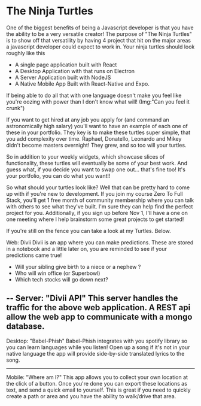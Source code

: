 # The Ninja Turtles

One of the biggest benefits of being a Javascript developer is that you have the
ability to be a very versatile creator! The purpose of "The Ninja Turtles" is
to show off that versatility by having 4 project that hit on the major areas
a javascript developer could expect to work in. Your ninja turtles should look
roughly like this

- A single page application built with React
- A Desktop Application with that runs on Electron
- A Server Application built with NodeJS
- A Native Mobile App Built with React-Native and Expo.

If being able to do all that with one language doesn't make you feel like you're
oozing with power than I don't know what will! (Img:"Can you feel it crunk")

If you want to get hired at any job you apply for (and command an astronomically
high salary) you'll want to have an example of each one of these in your
portfolio. They key is to make these turtles super simple, that you add
complexity over time. Raphael, Donatello, Leonardo and Mikey didn't become masters
overnight! They grew, and so too will your turtles.

So in addition to your weekly widgets, which showcase slices of functionality,
these turtles will eventually be some of your best work. And guess what, if you
decide you want to swap one out... that's fine too! It's your portfolio, you can
do what you want!!

So what should your turtles look like? Well that can be pretty hard to come up
with if you're new to development. If you join my course Zero To Full Stack,
you'll get 1 free month of community membership where you can talk with others
to see what they've built. I'm sure they can help find the perfect project for you.
Additionally, if you sign up before Nov 1, I'll have a one on one meeting where
I help brainstorm some great projects to get started!

If you're still on the fence you can take a look at my Turtles. Below.

Web: Divii
Divii is an app where you can make predictions. These are stored in a notebook and a little later on, you are reminded to see if your predictions came true!

- Will your sibling give birth to a niece or a nephew ?
- Who will win office (or Superbowl)
- Which tech stocks will go down next?

--
Server: "Divii API"
This server handles the traffic for the above web application. A REST api allow the web app to communicate with a mongo database.
--
Desktop: "Babel-Phish"
Babel-Phish integrates with you spotify library so you can learn languages while you listen! Open up a song if it's not in your native language the app will provide side-by-side translated lyrics to the song.

---

Mobile: "Where am I?"
This app allows you to collect your own location at the click of a button. Once you're done you can export these locations as text, and send a quick email to yourself. This is great if you need to quickly create a path or area and you have the ability to walk/drive that area.

